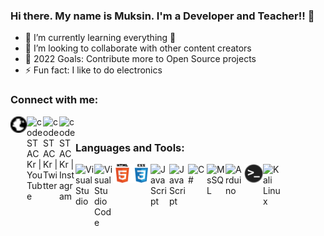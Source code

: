 ### Hi there. My name is Muksin. I'm a Developer and Teacher!! 👋

- 🌱 I’m currently learning everything 🤣
- 👯 I’m looking to collaborate with other content creators
- 🥅 2022 Goals: Contribute more to Open Source projects
- ⚡ Fun fact: I like to do electronics


### Connect with me:

<img align="left" alt="codeSTACKr.com" width="26px" src="https://raw.githubusercontent.com/iconic/open-iconic/master/svg/globe.svg" />
<img align="left" alt="codeSTACKr | YouTube" width="26px" src="https://cdn.jsdelivr.net/npm/simple-icons@v3/icons/youtube.svg" />
<img align="left" alt="codeSTACKr | Twitter" width="26px" src="https://cdn.jsdelivr.net/npm/simple-icons@v3/icons/twitter.svg" />
<img align="left" alt="codeSTACKr | Instagram" width="26px" src="https://cdn.jsdelivr.net/npm/simple-icons@v3/icons/instagram.svg" />

<br />

### Languages and Tools:

<img align="left" alt="Visual Studio" width="30px" src="https://upload.wikimedia.org/wikipedia/commons/thumb/5/59/Visual_Studio_Icon_2019.svg/1200px-Visual_Studio_Icon_2019.svg.png" />
<img align="left" alt="Visual Studio Code" width="30px" src="https://upload.wikimedia.org/wikipedia/commons/thumb/9/9a/Visual_Studio_Code_1.35_icon.svg/1024px-Visual_Studio_Code_1.35_icon.svg.png" />
<img align="left" alt="HTML5" width="30px" src="https://raw.githubusercontent.com/github/explore/80688e429a7d4ef2fca1e82350fe8e3517d3494d/topics/html/html.png" />
<img align="left" alt="CSS3" width="30px" src="https://raw.githubusercontent.com/github/explore/80688e429a7d4ef2fca1e82350fe8e3517d3494d/topics/css/css.png" />
<img align="left" alt="JavaScript" width="30px" src="https://upload.wikimedia.org/wikipedia/commons/d/dc/Javascript-shield.png" />
<img align="left" alt="JavaScript" width="30px" src="https://upload.wikimedia.org/wikipedia/commons/9/91/Electron_Software_Framework_Logo.svg" />
<img align="left" alt="C#" width="30px" src="https://cdn.icon-icons.com/icons2/2415/PNG/512/csharp_original_logo_icon_146578.png" />
<img align="left" alt="MsSQL" width="30px" src="https://user-images.githubusercontent.com/45159366/57836466-a1be6800-7775-11e9-9dc3-99a19b647b6b.png" />
<img align="left" alt="Arduino" width="30px" src="https://brandslogos.com/wp-content/uploads/images/large/arduino-logo-1.png" />
<img align="left" alt="Terminal" width="30px"src="https://raw.githubusercontent.com/github/explore/80688e429a7d4ef2fca1e82350fe8e3517d3494d/topics/terminal/terminal.png" />
<img align="left" alt="Kali Linux" width="30px" src="https://www.freepngimg.com/thumb/android/68988-kali-android-linux-free-clipart-hq.png" />
